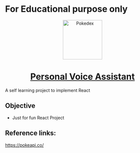 # For Educational purpose only
<p align="center">
  <img  alt="Pokedex" height="128px" width="128px" src="https://img.icons8.com/color/96/000000/pokedex.png">
</p>
<h1 align="center"><a href="https://mondal10.github.io/personal-voice-assistant/">Personal Voice Assistant</a></h1>

A self learning project to implement React

## Objective
- Just for fun React Project

## Reference links:
https://pokeapi.co/

